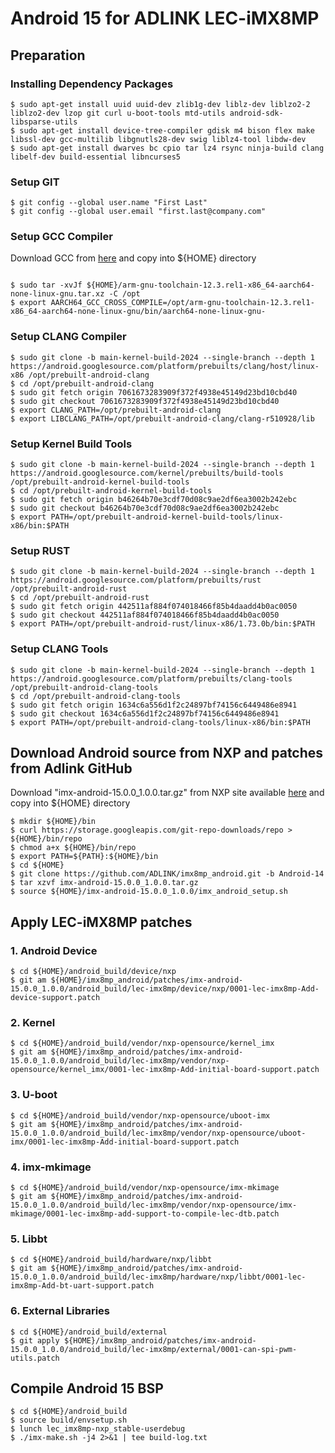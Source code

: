 # Android 15 for ADLINK LEC-iMX8MP

## Preparation

### Installing Dependency Packages
```
$ sudo apt-get install uuid uuid-dev zlib1g-dev liblz-dev liblzo2-2 liblzo2-dev lzop git curl u-boot-tools mtd-utils android-sdk-libsparse-utils
$ sudo apt-get install device-tree-compiler gdisk m4 bison flex make libssl-dev gcc-multilib libgnutls28-dev swig liblz4-tool libdw-dev
$ sudo apt-get install dwarves bc cpio tar lz4 rsync ninja-build clang libelf-dev build-essential libncurses5
```

### Setup GIT
```
$ git config --global user.name "First Last"
$ git config --global user.email "first.last@company.com"
```

### Setup GCC Compiler
Download GCC from [here](https://armkeil.blob.core.windows.net/developer/Files/downloads/gnu/12.3.rel1/binrel/arm-gnu-toolchain-12.3.rel1-x86_64-aarch64-none-linux-gnu.tar.xz) and copy into ${HOME} directory
```

$ sudo tar -xvJf ${HOME}/arm-gnu-toolchain-12.3.rel1-x86_64-aarch64-none-linux-gnu.tar.xz -C /opt
$ export AARCH64_GCC_CROSS_COMPILE=/opt/arm-gnu-toolchain-12.3.rel1-x86_64-aarch64-none-linux-gnu/bin/aarch64-none-linux-gnu-
```

### Setup CLANG Compiler

```
$ sudo git clone -b main-kernel-build-2024 --single-branch --depth 1 https://android.googlesource.com/platform/prebuilts/clang/host/linux-x86 /opt/prebuilt-android-clang
$ cd /opt/prebuilt-android-clang
$ sudo git fetch origin 7061673283909f372f4938e45149d23bd10cbd40
$ sudo git checkout 7061673283909f372f4938e45149d23bd10cbd40
$ export CLANG_PATH=/opt/prebuilt-android-clang
$ export LIBCLANG_PATH=/opt/prebuilt-android-clang/clang-r510928/lib
```
### Setup Kernel Build Tools

```
$ sudo git clone -b main-kernel-build-2024 --single-branch --depth 1 https://android.googlesource.com/kernel/prebuilts/build-tools /opt/prebuilt-android-kernel-build-tools
$ cd /opt/prebuilt-android-kernel-build-tools
$ sudo git fetch origin b46264b70e3cdf70d08c9ae2df6ea3002b242ebc
$ sudo git checkout b46264b70e3cdf70d08c9ae2df6ea3002b242ebc
$ export PATH=/opt/prebuilt-android-kernel-build-tools/linux-x86/bin:$PATH
```
### Setup RUST

```
$ sudo git clone -b main-kernel-build-2024 --single-branch --depth 1 https://android.googlesource.com/platform/prebuilts/rust /opt/prebuilt-android-rust
$ cd /opt/prebuilt-android-rust
$ sudo git fetch origin 442511af884f074018466f85b4daadd4b0ac0050
$ sudo git checkout 442511af884f074018466f85b4daadd4b0ac0050
$ export PATH=/opt/prebuilt-android-rust/linux-x86/1.73.0b/bin:$PATH
```
### Setup CLANG Tools

```
$ sudo git clone -b main-kernel-build-2024 --single-branch --depth 1 https://android.googlesource.com/platform/prebuilts/clang-tools /opt/prebuilt-android-clang-tools
$ cd /opt/prebuilt-android-clang-tools
$ sudo git fetch origin 1634c6a556d1f2c24897bf74156c6449486e8941
$ sudo git checkout 1634c6a556d1f2c24897bf74156c6449486e8941
$ export PATH=/opt/prebuilt-android-clang-tools/linux-x86/bin:$PATH
```
## Download Android source from NXP and patches from Adlink GitHub
Download "imx-android-15.0.0_1.0.0.tar.gz" from NXP site available [here](https://www.nxp.com/webapp/Download?colCode=15.0.0_1.0.0_ANDROID_SOURCE&appType=license) and copy into ${HOME} directory
```
$ mkdir ${HOME}/bin
$ curl https://storage.googleapis.com/git-repo-downloads/repo > ${HOME}/bin/repo
$ chmod a+x ${HOME}/bin/repo
$ export PATH=${PATH}:${HOME}/bin
$ cd ${HOME}
$ git clone https://github.com/ADLINK/imx8mp_android.git -b Android-14
$ tar xzvf imx-android-15.0.0_1.0.0.tar.gz
$ source ${HOME}/imx-android-15.0.0_1.0.0/imx_android_setup.sh
```


## Apply LEC-iMX8MP patches
### 1. Android Device
```
$ cd ${HOME}/android_build/device/nxp
$ git am ${HOME}/imx8mp_android/patches/imx-android-15.0.0_1.0.0/android_build/lec-imx8mp/device/nxp/0001-lec-imx8mp-Add-device-support.patch
```

### 2. Kernel
```
$ cd ${HOME}/android_build/vendor/nxp-opensource/kernel_imx
$ git am ${HOME}/imx8mp_android/patches/imx-android-15.0.0_1.0.0/android_build/lec-imx8mp/vendor/nxp-opensource/kernel_imx/0001-lec-imx8mp-Add-initial-board-support.patch
```

### 3. U-boot
```
$ cd ${HOME}/android_build/vendor/nxp-opensource/uboot-imx
$ git am ${HOME}/imx8mp_android/patches/imx-android-15.0.0_1.0.0/android_build/lec-imx8mp/vendor/nxp-opensource/uboot-imx/0001-lec-imx8mp-Add-initial-board-support.patch
```

### 4. imx-mkimage
```
$ cd ${HOME}/android_build/vendor/nxp-opensource/imx-mkimage
$ git am ${HOME}/imx8mp_android/patches/imx-android-15.0.0_1.0.0/android_build/lec-imx8mp/vendor/nxp-opensource/imx-mkimage/0001-lec-imx8mp-add-support-to-compile-lec-dtb.patch
```

### 5. Libbt
```
$ cd ${HOME}/android_build/hardware/nxp/libbt
$ git am ${HOME}/imx8mp_android/patches/imx-android-15.0.0_1.0.0/android_build/lec-imx8mp/hardware/nxp/libbt/0001-lec-imx8mp-Add-bt-uart-support.patch
```

### 6. External Libraries
```
$ cd ${HOME}/android_build/external
$ git apply ${HOME}/imx8mp_android/patches/imx-android-15.0.0_1.0.0/android_build/lec-imx8mp/external/0001-can-spi-pwm-utils.patch
```

Compile Android 15 BSP
------------------------------
```
$ cd ${HOME}/android_build
$ source build/envsetup.sh
$ lunch lec_imx8mp-nxp_stable-userdebug
$ ./imx-make.sh -j4 2>&1 | tee build-log.txt
```
